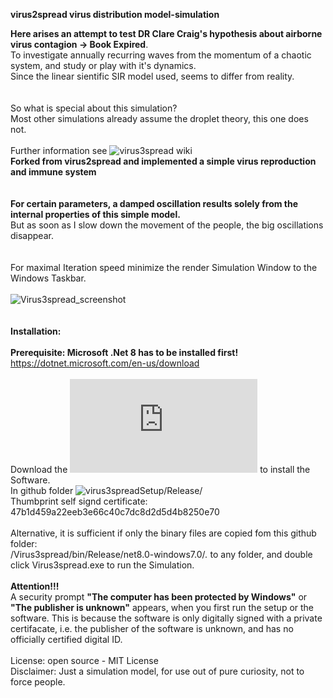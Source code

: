 **virus2spread virus distribution model-simulation**

**Here arises an attempt to test DR Clare Craig's hypothesis about airborne virus contagion -> Book Expired**.
<br> 
To investigate annually recurring waves from the momentum of a chaotic system, and study or play with it's dynamics.
<br> 
Since the linear sientific SIR model used, seems to differ from reality.
<br>
<br> 
<br>So what is special about this simulation?
<br>Most other simulations already assume the droplet theory, this one does not. 
<br> 
<br>Further information see ![virus3spread wiki](https://github.com/gitfrid/virus3spread/wiki)
<br> 
 **Forked from virus2spread and implemented a simple virus reproduction and immune system**
<br>
<br>
<br> 
**For certain parameters, a damped oscillation results solely from the internal properties of this simple model.**
<br>
But as soon as I slow down the movement of the people, the big oscillations disappear. 
<br> 
<br> 
<br>For maximal Iteration speed minimize the render Simulation Window to the Windows Taskbar.
<br>
<br>
![Virus3spread_screenshot](https://github.com/gitfrid/virus3spread/blob/33d0f33cbea78196ff4069c72b3088778c2a96f9/Dokumentation/small%20changeg%20in%20imune%20system%20damped%20oscillations.png)
<br>
<br>
<br>
**Installation:**
<br>
<br>**Prerequisite: Microsoft .Net 8 has to be installed first!** https://dotnet.microsoft.com/en-us/download
<br>
<br>Download the ![Virus3SpreadSetup.msi](https://github.com/gitfrid/virus3spread/blob/2dcb97490bbf35179c32e3890b7fa6eaa9a45a56/virus3spreadSetup/Release/virus3spreadSetup.msi) to install the Software.
<br>In github folder ![virus3spreadSetup/Release/](https://github.com/gitfrid/virus3spread/tree/2dcb97490bbf35179c32e3890b7fa6eaa9a45a56/virus3spreadSetup/Release)
<br>Thumbprint self signd certificate: 47b1d459a22eeb3e66c40c7dc8d2d5d4b8250e70
<br>
<br>Alternative, it is  sufficient if only the binary files are copied fom this github folder: 
<br>/Virus3spread/bin/Release/net8.0-windows7.0/*.*  to any folder, and double click Virus3spread.exe to run the Simulation.
<br>
<br>**Attention!!!**
<br>A security prompt **"The computer has been protected by Windows"** or **"The publisher is unknown"** appears, when you first run the setup or the software.
This is because the software is only digitally signed with a private certifacate, i.e. the publisher of the software is unknown, and has no officially certified digital ID.
<br>
<br>
License: open source - MIT License
<br>
Disclaimer: Just a simulation model, for use out of pure curiosity, not to force people.

